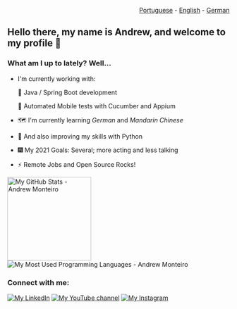 <p align="right">
  <a href="README.pt.md">Portuguese</a> - <a href="README.md">English</a> - <a href="README.de.md">German</a>
</p>

## Hello there, my name is Andrew, and welcome to my profile :wave:

### What am I up to lately? Well...

- I'm currently working with:

  🌱 Java / Spring Boot development

  🧪 Automated Mobile tests with Cucumber and Appium

- 🗺 I'm currently learning *German* and *Mandarin Chinese*
- 🐍 And also improving my skills with Python
- 🎆 My 2021 Goals: Several; more acting and less talking
- ⚡ Remote Jobs and Open Source Rocks!

<p align="left">
 <img alt="My GitHub Stats - Andrew Monteiro" src="https://github-readme-stats.vercel.app/api?username=andrew-2609&show_icons=true&hide_border=true&theme=tokyonight&count_private=true" height="190"> 
 <img alt="My Most Used Programming Languages - Andrew Monteiro" src="https://github-readme-stats.vercel.app/api/top-langs/?username=andrew-2609&layout=compact&hide_border=true&langs_count=8&theme=tokyonight&exclude_repo=Eccezionale-MVC,CorporacaoUmbrella,diversos,projetos">
</p>

### Connect with me:

<a href="https://www.linkedin.com/in/andrew-2609/" target="_blank"><img alt="My LinkedIn" src="https://img.shields.io/badge/-LinkedIn-%230077B5?style=for-the-badge&logo=linkedin&logoColor=white"></a>
<a href="https://www.youtube.com/channel/UCmQ39rZeUW3dxMiSjm6YX7Q" target="_blank"><img alt="My YouTube channel" src="https://img.shields.io/badge/YouTube-FF0000?style=for-the-badge&logo=youtube&logoColor=white"></a>
<a href="https://www.instagram.com/andrewbunro/" target="_blank"><img alt="My Instagram" src="https://img.shields.io/badge/-Instagram-%23E4405F?style=for-the-badge&logo=instagram&logoColor=white"></a>
 

